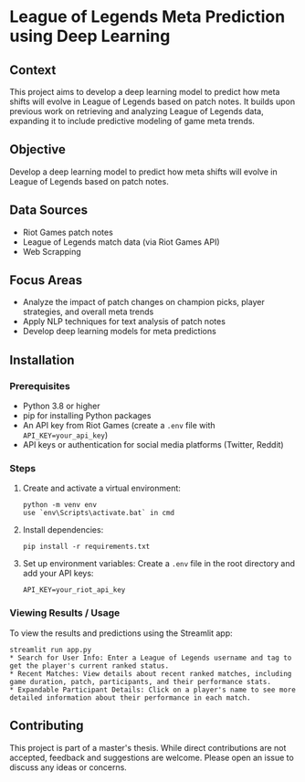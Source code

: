 # League of Legends Meta Prediction using Deep Learning

## Context
This project aims to develop a deep learning model to predict how meta shifts will evolve in League of Legends based on patch notes. It builds upon previous work on retrieving and analyzing League of Legends data, expanding it to include predictive modeling of game meta trends.

## Objective
Develop a deep learning model to predict how meta shifts will evolve in League of Legends based on patch notes.

## Data Sources
- Riot Games patch notes
- League of Legends match data (via Riot Games API)
- Web Scrapping

## Focus Areas
- Analyze the impact of patch changes on champion picks, player strategies, and overall meta trends
- Apply NLP techniques for text analysis of patch notes
- Develop deep learning models for meta predictions

## Installation

### Prerequisites
- Python 3.8 or higher
- pip for installing Python packages
- An API key from Riot Games (create a `.env` file with `API_KEY=your_api_key`)
- API keys or authentication for social media platforms (Twitter, Reddit)

### Steps

1. Create and activate a virtual environment:
   ```
   python -m venv env
   use `env\Scripts\activate.bat` in cmd
   ```

2. Install dependencies:
   ```
   pip install -r requirements.txt
   ```

3. Set up environment variables:
   Create a `.env` file in the root directory and add your API keys:
   ```
   API_KEY=your_riot_api_key
   ```

### Viewing Results / Usage
To view the results and predictions using the Streamlit app:
```
streamlit run app.py
* Search for User Info: Enter a League of Legends username and tag to get the player's current ranked status.
* Recent Matches: View details about recent ranked matches, including game duration, patch, participants, and their performance stats.
* Expandable Participant Details: Click on a player's name to see more detailed information about their performance in each match.
```

## Contributing
This project is part of a master's thesis. While direct contributions are not accepted, feedback and suggestions are welcome. Please open an issue to discuss any ideas or concerns.
